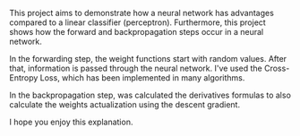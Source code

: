 This project aims to demonstrate how a neural network has advantages compared to a linear classifier (perceptron). Furthermore, this project shows how the forward and backpropagation steps occur in a neural network.

In the forwarding step, the weight functions start with random values​. After that,  information is passed through the neural network. I've used the Cross-Entropy Loss, which has been implemented in many algorithms.

In the backpropagation step, was calculated the derivatives formulas to also calculate the weights actualization using the descent gradient.

I hope you enjoy this explanation. 
